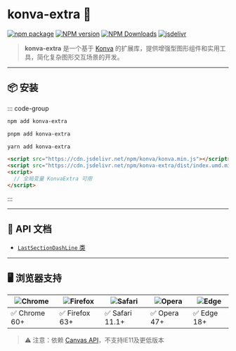 # konva-extra 🎨

[![npm package](https://nodei.co/npm/konva-extra.png?downloads=true&downloadRank=true&stars=true)](https://www.npmjs.com/package/konva-extra)
[![NPM version](https://img.shields.io/npm/v/konva-extra.svg?style=flat)](https://npmjs.org/package/konva-extra)
[![NPM Downloads](https://img.shields.io/npm/dm/konva-extra.svg?style=flat)](https://npmjs.org/package/konva-extra)
[![jsdelivr](https://data.jsdelivr.com/v1/package/npm/konva-extra/badge)](https://www.jsdelivr.com/package/npm/konva-extra)

> **konva-extra** 是一个基于 [Konva](https://konvajs.org/) 的扩展库，提供增强型图形组件和实用工具，简化复杂图形交互场景的开发。

---

## 📦 安装

::: code-group

```bash [npm]
npm add konva-extra
```
```bash [pnpm]
pnpm add konva-extra
```
```bash [yarn]
yarn add konva-extra
```
```html [HTML]
<script src="https://cdn.jsdelivr.net/npm/konva/konva.min.js"></script>
<script src="https://cdn.jsdelivr.net/npm/konva-extra/dist/index.umd.min.js"></script>
<script>
  // 全局变量 KonvaExtra 可用
</script>
```

:::

---

## 📄 API 文档

- [`LastSectionDashLine` 类](last-section-dash-line)

---

## 🖥️ 浏览器支持

![Chrome](https://raw.github.com/alrra/browser-logos/master/src/chrome/chrome_48x48.png) | ![Firefox](https://raw.github.com/alrra/browser-logos/master/src/firefox/firefox_48x48.png) | ![Safari](https://raw.github.com/alrra/browser-logos/master/src/safari/safari_48x48.png) | ![Opera](https://raw.github.com/alrra/browser-logos/master/src/opera/opera_48x48.png) | ![Edge](https://raw.github.com/alrra/browser-logos/master/src/edge/edge_48x48.png) |
--- | --- | --- | --- | --- |
✅ Chrome 60+   | ✅ Firefox 63+      | ✅ Safari 11.1+     | ✅ Opera 47+       | ✅ Edge 18+       |

> ⚠️ 注意：依赖 [Canvas API](https://developer.mozilla.org/en-US/docs/Web/API/Canvas_API)，不支持IE11及更低版本
